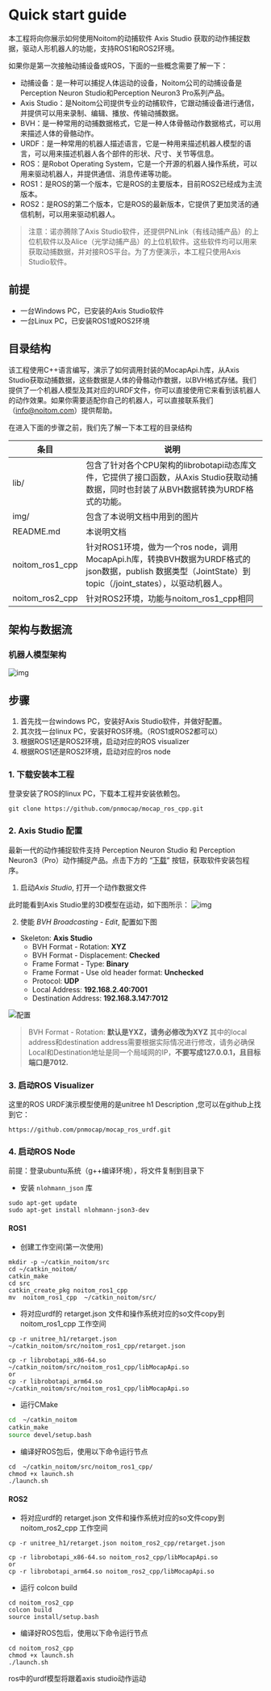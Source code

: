 # Quick start guide

本工程将向你展示如何使用Noitom的动捕软件 Axis Studio 获取的动作捕捉数据，驱动人形机器人的功能，支持ROS1和ROS2环境。

如果你是第一次接触动捕设备或ROS，下面的一些概念需要了解一下：

- 动捕设备：是一种可以捕捉人体运动的设备，Noitom公司的动捕设备是Perception Neuron Studio和Perception Neuron3 Pro系列产品。
- Axis Studio：是Noitom公司提供专业的动捕软件，它跟动捕设备进行通信，并提供可以用来录制、编辑、播放、传输动捕数据。
- BVH：是一种常用的动捕数据格式，它是一种人体骨骼动作数据格式，可以用来描述人体的骨骼动作。
- URDF：是一种常用的机器人描述语言，它是一种用来描述机器人模型的语言，可以用来描述机器人各个部件的形状、尺寸、关节等信息。
- ROS：是Robot Operating System，它是一个开源的机器人操作系统，可以用来驱动机器人，并提供通信、消息传递等功能。
- ROS1：是ROS的第一个版本，它是ROS的主要版本，目前ROS2已经成为主流版本。
- ROS2：是ROS的第二个版本，它是ROS的最新版本，它提供了更加灵活的通信机制，可以用来驱动机器人。

> 注意：诺亦腾除了Axis Studio软件，还提供PNLink（有线动捕产品）的上位机软件以及Alice（光学动捕产品）的上位机软件。这些软件均可以用来获取动捕数据，并对接ROS平台。为了方便演示，本工程只使用Axis Studio软件。

## 前提

- 一台Windows PC，已安装的Axis Studio软件
- 一台Linux PC，已安装ROS1或ROS2环境

## 目录结构

该工程使用C++语言编写，演示了如何调用封装的MocapApi.h库，从Axis Studio获取动捕数据，这些数据是人体的骨骼动作数据，以BVH格式存储。我们提供了一个机器人模型及其对应的URDF文件，你可以直接使用它来看到该机器人的动作效果。如果你需要适配你自己的机器人，可以直接联系我们（info@noitom.com）提供帮助。



在进入下面的步骤之前，我们先了解一下本工程的目录结构

| 条目            | 说明                                                         |
| --------------- | ------------------------------------------------------------ |
| lib/            | 包含了针对各个CPU架构的librobotapi动态库文件，它提供了接口函数，从Axis Studio获取动捕数据，同时也封装了从BVH数据转换为URDF格式的功能。 |
| img/            | 包含了本说明文档中用到的图片                                 |
| README.md       | 本说明文档                                                   |
| noitom_ros1_cpp | 针对ROS1环境，做为一个ros node，调用MocapApi.h库，转换BVH数据为URDF格式的json数据，publish 数据类型（JointState）到 topic（/joint_states），以驱动机器人。 |
| noitom_ros2_cpp | 针对ROS2环境，功能与noitom_ros1_cpp相同                      |

## 架构与数据流

### 机器人模型架构

![img](img/robotapi-ros-robot.png)

## 步骤

1. 首先找一台windows PC，安装好Axis Studio软件，并做好配置。
2. 其次找一台linux PC，安装好ROS环境。（ROS1或ROS2都可以）
3. 根据ROS1还是ROS2环境，启动对应的ROS visualizer
4. 根据ROS1还是ROS2环境，启动对应的ros node

### 1. 下载安装本工程

登录安装了ROS的linux PC，下载本工程并安装依赖包。

~~~
git clone https://github.com/pnmocap/mocap_ros_cpp.git
~~~

### 2. Axis Studio 配置

最新一代的动作捕捉软件支持 Perception Neuron Studio 和 Perception Neuron3（Pro）动作捕捉产品。点击下方的 “[下载](https://shopcdn.noitom.com.cn/software/9d68e93a50424cac8fbc6d6c9e5bd3da/Axis_Studio_nacs_x64_2_12_13808_2521_20241209183103543.zip)” 按钮，获取软件安装包程序。

1. 启动*Axis Studio*, 打开一个动作数据文件

此时能看到Axis Studio里的3D模型在运动，如下图所示：   ![img](https://github.com/pnmocap/neuron_mocap_live-c4d/raw/main/resource/launch_axis_studio.gif)

2. 使能 *BVH Broadcasting - Edit*, 配置如下图

- Skeleton: **Axis Studio**
  - BVH Format - Rotation: **XYZ**
  - BVH Format - Displacement: **Checked**
  - Frame Format - Type: **Binary**
  - Frame Format - Use old header format: **Unchecked**
  - Protocol: **UDP**
  - Local Address: **192.168.2.40:7001**
  - Destination Address: **192.168.3.147:7012**

![配置](img/配置.png) 

> BVH Format - Rotation: **默认是YXZ，请务必修改为XYZ**
> 其中的local address和destination address需要根据实际情况进行修改，请务必确保Local和Destination地址是同一个局域网的IP，**不要写成127.0.0.1，且目标端口是7012.**

### 3. 启动ROS Visualizer

这里的ROS URDF演示模型使用的是unitree h1 Description ,您可以在github上找到它：

~~~
https://github.com/pnmocap/mocap_ros_urdf.git
~~~

### 4. 启动ROS Node

前提：登录ubuntu系统（g++编译环境），将文件复制到目录下

- 安装 `nlohmann_json` 库 

~~~
sudo apt-get update
sudo apt-get install nlohmann-json3-dev
~~~

#### ROS1

- 创建工作空间(第一次使用)

~~~
mkdir -p ~/catkin_noitom/src   
cd ~/catkin_noitom/             
catkin_make                 
cd src                                         
catkin_create_pkg noitom_ros1_cpp
mv  noitom_ros1_cpp  ~/catkin_noitom/src/
~~~

- 将对应urdf的  retarget.json 文件和操作系统对应的so文件copy到noitom_ros1_cpp 工作空间

~~~
cp -r unitree_h1/retarget.json ~/catkin_noitom/src/noitom_ros1_cpp/retarget.json

cp -r librobotapi_x86-64.so  ~/catkin_noitom/src/noitom_ros1_cpp/libMocapApi.so
or 
cp -r librobotapi_arm64.so  ~/catkin_noitom/src/noitom_ros1_cpp/libMocapApi.so
~~~

- 运行CMake

```sh
cd  ~/catkin_noitom
catkin_make
source devel/setup.bash
```

- 编译好ROS包后，使用以下命令运行节点

~~~
cd  ~/catkin_noitom/src/noitom_ros1_cpp/
chmod +x launch.sh 
./launch.sh
~~~

#### ROS2

- 将对应urdf的  retarget.json  文件和操作系统对应的so文件copy到noitom_ros2_cpp 工作空间

~~~
cp -r unitree_h1/retarget.json noitom_ros2_cpp/retarget.json

cp -r librobotapi_x86-64.so noitom_ros2_cpp/libMocapApi.so
or 
cp -r librobotapi_arm64.so noitom_ros2_cpp/libMocapApi.so
~~~

- 运行 colcon build

~~~
cd noitom_ros2_cpp
colcon build
source install/setup.bash
~~~

- 编译好ROS包后，使用以下命令运行节点

~~~
cd noitom_ros2_cpp
chmod +x launch.sh 
./launch.sh
~~~

ros中的urdf模型将跟着axis studio动作运动